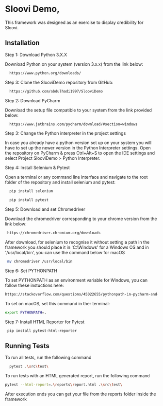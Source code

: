 
# Sloovi Demo,

This framework was designed as an exercise to display credibility for Sloovi.


## Installation

Step 1: Download Python 3.X.X

Download Python on your system (version 3.x.x) from the link below:

```bash
  https://www.python.org/downloads/
```

Step 3: Clone the SlooviDemo repository from GitHub:

```bash
  https://github.com/abdulhadi1997/SlooviDemo
```

Step 2: Download PyCharm

Download the setup file compatible to your system from the link provided below:

```bash
  https://www.jetbrains.com/pycharm/download/#section=windows
```

Step 3: Change the Python interpreter in the project settings

In case you already have a python version set up on your system you will have to set up the newer version in the Python Interpreter settings. 
Open the repository on PyCharm & press Ctrl+Alt+S to open the IDE settings and select Project SlooviDemo > Python Interpreter.

Step 4: Install Selenium & Pytest

Open a terminal or any command line interface and navigate to the root folder of the repository and install selenium and pytest:

```bash
  pip install selenium
```

```bash
  pip install pytest
```

Step 5: Download and set Chromedriver

Download the chromedriver corresponding to your chrome version from the link below:

 ```bash
  https://chromedriver.chromium.org/downloads
```

After download, for selenium to recognise it without setting a path in the framework you should place it in 'C:\Windows' for a Windows OS and in '/usr/local/bin', you can use the command below for macOS

 ```bash
  mv chromedriver /usr/local/bin
```

Step 6: Set PYTHONPATH

To set PYTHONPATH as an environment variable for Windows, you can follow these instuctions here:

```bash
https://stackoverflow.com/questions/45022655/pythonpath-in-pycharm-and-windows-10-command-line
```

To set on macOS, set this command in ther terminal:

```bash
export PYTHONPATH=.
```

Step 7: Install HTML Reporter for Pytest

 ```bash
  pip install pytest-html-reporter
```
## Running Tests

To run all tests, run the following command

```bash
  pytest .\src\test\
```

To run tests with an HTML generated report, run the following command

```bash
pytest --html-report=.\reports\report.html .\src\test\
```

After execution ends you can get your file from the reports folder inside the framework
